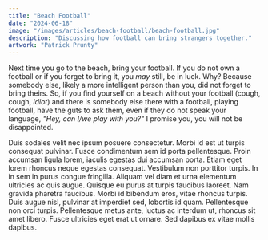 ```yaml
---
title: "Beach Football"
date: "2024-06-18"
image: "/images/articles/beach-football/beach-football.jpg"
description: "Discussing how football can bring strangers together."
artwork: "Patrick Prunty"
---
```


Next time you go to the beach, bring your football. If you do not own a football or if you forget to bring it, you _may_
still, be in luck. Why? Because somebody else, likely a more intelligent person than you, did not forget to bring theirs.
So, if you find yourself on a beach without your football (cough, cough, _idiot_) and there is somebody else there with
a football, playing football, have the guts to ask them, even if they do not speak your language, _"Hey, can I/we play
with you?"_ I promise you, you will not be disappointed.

Duis sodales velit nec ipsum posuere consectetur. Morbi id est ut turpis consequat pulvinar. Fusce condimentum sem id porta pellentesque. Proin accumsan ligula lorem, iaculis egestas dui accumsan porta. Etiam eget lorem rhoncus neque egestas consequat. Vestibulum non porttitor turpis. In in sem in purus congue fringilla. Aliquam vel diam et urna elementum ultricies ac quis augue. Quisque eu purus at turpis faucibus laoreet. Nam gravida pharetra faucibus. Morbi id bibendum eros, vitae rhoncus turpis. Duis augue nisl, pulvinar at imperdiet sed, lobortis id quam. Pellentesque non orci turpis. Pellentesque metus ante, luctus ac interdum ut, rhoncus sit amet libero. Fusce ultricies eget erat ut ornare. Sed dapibus ex vitae mollis dapibus.
